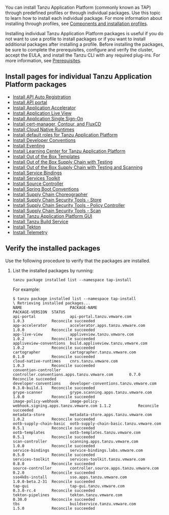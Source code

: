 You can install Tanzu Application Platform (commonly known as TAP) through 
predefined profiles or through individual packages.
Use this topic to learn how to install each individual package.
For more information about installing through profiles, see
[Components and installation profiles](/docs-tap/about-package-profiles.hbs.md).

Installing individual Tanzu Application Platform packages
is useful if you do not want to use a profile to install packages
or if you want to install additional packages after installing a profile.
Before installing the packages, be sure to complete the prerequisites, configure
and verify the cluster, accept the EULA, and install the Tanzu CLI with any required plug-ins.
For more information, see [Prerequisites](/docs-tap/prerequisites.hbs.md).


## <a id='individual-package-toc'></a> Install pages for individual Tanzu Application Platform packages

- [Install API Auto Registration](/docs-tap/api-auto-registration/installation.hbs.md)
- [Install API portal](/docs-tap/api-portal/install-api-portal.hbs.md)
- [Install Application Accelerator](/docs-tap/application-accelerator/install-app-acc.hbs.md)
- [Install Application Live View](/docs-tap/app-live-view/install.hbs.md)
- [Install Application Single Sign-On](/docs-tap/app-sso/platform-operators/installation.hbs.md)
- [Install cert-manager, Contour, and FluxCD](/docs-tap/cert-mgr-contour-fcd/install-cert-mgr.hbs.md)
- [Install Cloud Native Runtimes](/docs-tap/cloud-native-runtimes/install-cnrt.hbs.md)
- [Install default roles for Tanzu Application Platform](/docs-tap/authn-authz/install.hbs.md)  
- [Install Developer Conventions](/docs-tap/developer-conventions/install-dev-conventions.hbs.md)
- [Install Eventing](/docs-tap/eventing/install-eventing.hbs.md)
- [Install Learning Center for Tanzu Application Platform](/docs-tap/learning-center/install-learning-center.hbs.md)
- [Install Out of the Box Templates](/docs-tap/scc/install-ootb-templates.hbs.md)
- [Install Out of the Box Supply Chain with Testing](/docs-tap/scc/install-ootb-sc-wtest.hbs.md)
- [Install Out of the Box Supply Chain with Testing and Scanning](/docs-tap/scc/install-ootb-sc-wtest-scan.hbs.md)
- [Install Service Bindings](/docs-tap/service-bindings/install-service-bindings.hbs.md)
- [Install Services Toolkit](/docs-tap/services-toolkit/install-services-toolkit.hbs.md)
- [Install Source Controller](/docs-tap/source-controller/install-source-controller.hbs.md)
- [Install Spring Boot Conventions](/docs-tap/spring-boot-conventions/install-spring-boot-conventions.hbs.md)
- [Install Supply Chain Choreographer](/docs-tap/scc/install-scc.hbs.md)
- [Install Supply Chain Security Tools - Store](/docs-tap/scst-store/install-scst-store.hbs.md)
- [Install Supply Chain Security Tools - Policy Controller](/docs-tap/scst-policy/install-scst-policy.hbs.md)
- [Install Supply Chain Security Tools - Scan](/docs-tap/scst-scan/install-scst-scan.hbs.md)
- [Install Tanzu Application Platform GUI](/docs-tap/tap-gui/install-tap-gui.hbs.md)
- [Install Tanzu Build Service](/docs-tap/tanzu-build-service/install-tbs.hbs.md)
- [Install Tekton](/docs-tap/tekton/install-tekton.hbs.md)
- [Install Telemetry](/docs-tap/telemetry/install-telemetry.hbs.md)


## <a id='verify'></a> Verify the installed packages

Use the following procedure to verify that the packages are installed.

1. List the installed packages by running:

    ```console
    tanzu package installed list --namespace tap-install
    ```

    For example:

    ```console
    $ tanzu package installed list --namespace tap-install
    \ Retrieving installed packages...
    NAME                     PACKAGE-NAME                                       PACKAGE-VERSION  STATUS
    api-portal               api-portal.tanzu.vmware.com                        1.0.3            Reconcile succeeded
    app-accelerator          accelerator.apps.tanzu.vmware.com                  1.0.0            Reconcile succeeded
    app-live-view            appliveview.tanzu.vmware.com                       1.0.2            Reconcile succeeded
    appliveview-conventions  build.appliveview.tanzu.vmware.com                 1.0.2            Reconcile succeeded
    cartographer             cartographer.tanzu.vmware.com                      0.1.0            Reconcile succeeded
    cloud-native-runtimes    cnrs.tanzu.vmware.com                              1.0.3            Reconcile succeeded
    convention-controller    controller.conventions.apps.tanzu.vmware.com       0.7.0            Reconcile succeeded
    developer-conventions    developer-conventions.tanzu.vmware.com             0.3.0-build.1    Reconcile succeeded
    grype-scanner            grype.scanning.apps.tanzu.vmware.com               1.0.0            Reconcile succeeded
    image-policy-webhook     image-policy-webhook.signing.apps.tanzu.vmware.com 1.1.2            Reconcile succeeded
    metadata-store           metadata-store.apps.tanzu.vmware.com               1.0.2            Reconcile succeeded
    ootb-supply-chain-basic  ootb-supply-chain-basic.tanzu.vmware.com           0.5.1            Reconcile succeeded
    ootb-templates           ootb-templates.tanzu.vmware.com                    0.5.1            Reconcile succeeded
    scan-controller          scanning.apps.tanzu.vmware.com                     1.0.0            Reconcile succeeded
    service-bindings         service-bindings.labs.vmware.com                   0.5.0            Reconcile succeeded
    services-toolkit         services-toolkit.tanzu.vmware.com                  0.8.0            Reconcile succeeded
    source-controller        controller.source.apps.tanzu.vmware.com            0.2.0            Reconcile succeeded
    sso4k8s-install          sso.apps.tanzu.vmware.com                          1.0.0-beta.2-31  Reconcile succeeded
    tap-gui                  tap-gui.tanzu.vmware.com                           0.3.0-rc.4       Reconcile succeeded
    tekton-pipelines         tekton.tanzu.vmware.com                            0.30.0           Reconcile succeeded
    tbs                      buildservice.tanzu.vmware.com                      1.5.0            Reconcile succeeded
    ```
